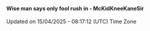 #### Wise man says only fool rush in - McKidKneeKaneSir
Updated on 15/04/2025 - 08:17:12 (UTC) Time Zone
